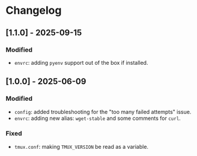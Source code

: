 # Changelog

## [1.1.0] - 2025-09-15

### Modified

- `envrc`: adding `pyenv` support out of the box if installed.

## [1.0.0] - 2025-06-09

### Modified

- `config`: added troubleshooting for the "too many failed attempts" issue.
- `envrc`: adding new alias: `wget-stable` and some comments for `curl`.

### Fixed

- `tmux.conf`: making `TMUX_VERSION` be read as a variable.
